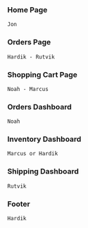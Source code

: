 ### Home Page
    Jon
### Orders Page
    Hardik - Rutvik
### Shopping Cart Page
    Noah - Marcus
### Orders Dashboard
    Noah
### Inventory Dashboard
    Marcus or Hardik
### Shipping Dashboard
    Rutvik
### Footer
    Hardik